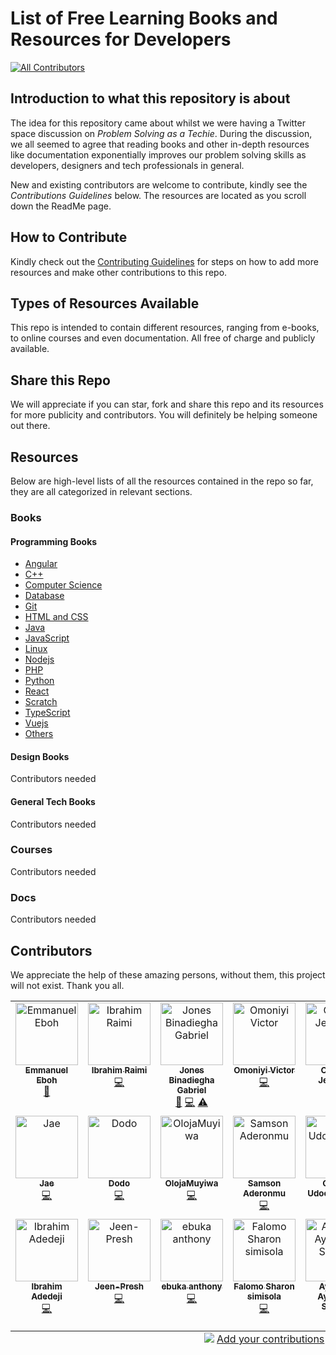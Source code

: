 # List of Free Learning Books and Resources for Developers

<!-- ALL-CONTRIBUTORS-BADGE:START - Do not remove or modify this section -->
[![All Contributors](https://img.shields.io/badge/all_contributors-20-orange.svg?style=flat-square)](#contributors-)
<!-- ALL-CONTRIBUTORS-BADGE:END -->

## Introduction to what this repository is about

The idea for this repository came about whilst we were having a Twitter space discussion on _Problem Solving as a Techie_. During the discussion, we all seemed to agree
that reading books and other in-depth resources like documentation exponentially improves our problem solving skills as developers, designers and tech professionals in general.

New and existing contributors are welcome to contribute, kindly see the _Contributions Guidelines_ below.
The resources are located as you scroll down the ReadMe page.

## How to Contribute

Kindly check out the [Contributing Guidelines](/main/CONTRIBUTING.md) for steps on how to add more resources and make other contributions to this repo.

## Types of Resources Available

This repo is intended to contain different resources, ranging from e-books, to online courses and even documentation. All free of charge and publicly available.

## Share this Repo

We will appreciate if you can star, fork and share this repo and its resources for more publicity and contributors. You will definitely be helping someone out there.

## Resources

Below are high-level lists of all the resources contained in the repo so far, they are all categorized in relevant sections.

### Books

#### Programming Books

- [Angular](/books/dev-books/Angular/angular.md)
- [C++](books/dev-books/C++/cpp.md)
- [Computer Science](/books/dev-books/ComputerScience/computerscience.md)
- [Database](/books/dev-books/Database/database.md)
- [Git](books/dev-books/Git/Git.md)
- [HTML and CSS](books/dev-books/HTML%20and%20CSS/htmlcss.md)
- [Java](books/dev-books/Java/java.md)
- [JavaScript](/books/dev-books/JavaScript/javascript.md)
- [Linux](books/dev-books/Linux/linux.md)
- [Nodejs](/books/dev-books/Nodejs/nodejs.md)
- [PHP](/books/dev-books/PHP/php.md)
- [Python](/books/dev-books/Python/python.md)
- [React](/books/dev-books/React/react.md)
- [Scratch](books/dev-books/Scratch/scratch.md)
- [TypeScript](/books/dev-books/TypeScript/typescript.md)
- [Vuejs](/books/dev-books/Vue/vue.md)
- [Others](/books/dev-books/Others/others.md)

#### Design Books

Contributors needed

#### General Tech Books

Contributors needed

### Courses

Contributors needed

### Docs

Contributors needed

## Contributors

We appreciate the help of these amazing persons, without them, this project will not exist. Thank you all.

<!-- ALL-CONTRIBUTORS-LIST:START - Do not remove or modify this section -->
<!-- prettier-ignore-start -->
<!-- markdownlint-disable -->
<table>
  <tbody>
    <tr>
      <td align="center" valign="top" width="14.28%"><a href="http://emmanueleboh.vercel.app"><img src="https://avatars.githubusercontent.com/u/63825997?v=4?s=100" width="100px;" alt="Emmanuel Eboh"/><br /><sub><b>Emmanuel Eboh</b></sub></a><br /><a href="https://github.com/EOEboh/Free-Software-Books/commits?author=EOEboh" title="Documentation">📖</a></td>
      <td align="center" valign="top" width="14.28%"><a href="https://github.com/ibrahimraimi"><img src="https://avatars.githubusercontent.com/u/66981941?v=4?s=100" width="100px;" alt="Ibrahim Raimi"/><br /><sub><b>Ibrahim Raimi</b></sub></a><br /><a href="https://github.com/EOEboh/Free-Software-Books/commits?author=ibrahimraimi" title="Code">💻</a></td>
      <td align="center" valign="top" width="14.28%"><a href="https://github.com/binadiegha"><img src="https://avatars.githubusercontent.com/u/19647826?v=4?s=100" width="100px;" alt="Jones Binadiegha Gabriel"/><br /><sub><b>Jones Binadiegha Gabriel</b></sub></a><br /><a href="#business-binadiegha" title="Business development">💼</a> <a href="https://github.com/EOEboh/Free-Software-Books/commits?author=binadiegha" title="Code">💻</a> <a href="https://github.com/EOEboh/Free-Software-Books/commits?author=binadiegha" title="Tests">⚠️</a></td>
      <td align="center" valign="top" width="14.28%"><a href="http://vicodev.me"><img src="https://avatars.githubusercontent.com/u/55485439?v=4?s=100" width="100px;" alt="Omoniyi Victor"/><br /><sub><b>Omoniyi Victor</b></sub></a><br /><a href="https://github.com/EOEboh/Free-Software-Books/commits?author=vicodevv" title="Code">💻</a></td>
      <td align="center" valign="top" width="14.28%"><a href="https://github.com/jemmycodes"><img src="https://avatars.githubusercontent.com/u/110843645?v=4?s=100" width="100px;" alt="Otebele Jemimah"/><br /><sub><b>Otebele Jemimah</b></sub></a><br /><a href="https://github.com/EOEboh/Free-Software-Books/commits?author=jemmycodes" title="Code">💻</a></td>
      <td align="center" valign="top" width="14.28%"><a href="https://github.com/sammy-code98"><img src="https://avatars.githubusercontent.com/u/46542941?v=4?s=100" width="100px;" alt="Uzor Samuel Ugochukwu"/><br /><sub><b>Uzor Samuel Ugochukwu</b></sub></a><br /><a href="https://github.com/EOEboh/Free-Software-Books/commits?author=sammy-code98" title="Code">💻</a></td>
      <td align="center" valign="top" width="14.28%"><a href="https://github.com/Klin-Coders"><img src="https://avatars.githubusercontent.com/u/49831574?v=4?s=100" width="100px;" alt="Bayode Emmanuel"/><br /><sub><b>Bayode Emmanuel</b></sub></a><br /><a href="https://github.com/EOEboh/Free-Software-Books/commits?author=Klin-Coders" title="Code">💻</a></td>
    </tr>
    <tr>
      <td align="center" valign="top" width="14.28%"><a href="https://github.com/JaeKralj"><img src="https://avatars.githubusercontent.com/u/70724119?v=4?s=100" width="100px;" alt="Jae"/><br /><sub><b>Jae</b></sub></a><br /><a href="https://github.com/EOEboh/Free-Software-Books/commits?author=JaeKralj" title="Code">💻</a></td>
      <td align="center" valign="top" width="14.28%"><a href="https://github.com/meenarh"><img src="https://avatars.githubusercontent.com/u/52740748?v=4?s=100" width="100px;" alt="Dodo"/><br /><sub><b>Dodo</b></sub></a><br /><a href="https://github.com/EOEboh/Free-Software-Books/commits?author=meenarh" title="Code">💻</a></td>
      <td align="center" valign="top" width="14.28%"><a href="https://github.com/OlojaMuyiwa"><img src="https://avatars.githubusercontent.com/u/97600170?v=4?s=100" width="100px;" alt="OlojaMuyiwa"/><br /><sub><b>OlojaMuyiwa</b></sub></a><br /><a href="https://github.com/EOEboh/Free-Software-Books/commits?author=OlojaMuyiwa" title="Code">💻</a></td>
      <td align="center" valign="top" width="14.28%"><a href="https://github.com/Superior212"><img src="https://avatars.githubusercontent.com/u/94833173?v=4?s=100" width="100px;" alt="Samson Aderonmu"/><br /><sub><b>Samson Aderonmu</b></sub></a><br /><a href="https://github.com/EOEboh/Free-Software-Books/commits?author=Superior212" title="Code">💻</a></td>
      <td align="center" valign="top" width="14.28%"><a href="https://github.com/Onyelaudochukwuka"><img src="https://avatars.githubusercontent.com/u/82924100?v=4?s=100" width="100px;" alt="Onyela Udochukwuka"/><br /><sub><b>Onyela Udochukwuka</b></sub></a><br /><a href="https://github.com/EOEboh/Free-Software-Books/commits?author=Onyelaudochukwuka" title="Documentation">📖</a> <a href="https://github.com/EOEboh/Free-Software-Books/commits?author=Onyelaudochukwuka" title="Code">💻</a></td>
      <td align="center" valign="top" width="14.28%"><a href="https://github.com/BaRzz007"><img src="https://avatars.githubusercontent.com/u/92372234?v=4?s=100" width="100px;" alt="BaRzz007"/><br /><sub><b>BaRzz007</b></sub></a><br /><a href="https://github.com/EOEboh/Free-Software-Books/commits?author=BaRzz007" title="Documentation">📖</a></td>
      <td align="center" valign="top" width="14.28%"><a href="http://dapoadedire.tech"><img src="https://avatars.githubusercontent.com/u/95668340?v=4?s=100" width="100px;" alt="Dapo Adedire"/><br /><sub><b>Dapo Adedire</b></sub></a><br /><a href="https://github.com/EOEboh/Free-Software-Books/commits?author=dapoadedire" title="Code">💻</a></td>
    </tr>
    <tr>
      <td align="center" valign="top" width="14.28%"><a href="https://github.com/adedejiibrahim7"><img src="https://avatars.githubusercontent.com/u/32352877?v=4?s=100" width="100px;" alt="Ibrahim Adedeji"/><br /><sub><b>Ibrahim Adedeji</b></sub></a><br /><a href="https://github.com/EOEboh/Free-Software-Books/commits?author=adedejiibrahim7" title="Code">💻</a></td>
      <td align="center" valign="top" width="14.28%"><a href="https://github.com/Jeen-Presh"><img src="https://avatars.githubusercontent.com/u/105419523?v=4?s=100" width="100px;" alt="Jeen-Presh"/><br /><sub><b>Jeen-Presh</b></sub></a><br /><a href="https://github.com/EOEboh/Free-Software-Books/commits?author=Jeen-Presh" title="Code">💻</a></td>
      <td align="center" valign="top" width="14.28%"><a href="https://ebukanthony.netlify.app"><img src="https://avatars.githubusercontent.com/u/106475290?v=4?s=100" width="100px;" alt="ebuka anthony"/><br /><sub><b>ebuka anthony</b></sub></a><br /><a href="https://github.com/EOEboh/Free-Software-Books/commits?author=ebuka1-anthony" title="Code">💻</a></td>
      <td align="center" valign="top" width="14.28%"><a href="https://github.com/falsharion"><img src="https://avatars.githubusercontent.com/u/92723282?v=4?s=100" width="100px;" alt="Falomo Sharon simisola "/><br /><sub><b>Falomo Sharon simisola </b></sub></a><br /><a href="https://github.com/EOEboh/Free-Software-Books/commits?author=falsharion" title="Code">💻</a></td>
      <td align="center" valign="top" width="14.28%"><a href="https://www.codingpeps.com/"><img src="https://avatars.githubusercontent.com/u/61430633?v=4?s=100" width="100px;" alt="Ayomide Ayodele-Soyebo"/><br /><sub><b>Ayomide Ayodele-Soyebo</b></sub></a><br /><a href="https://github.com/EOEboh/Free-Software-Books/commits?author=AyomideA-S" title="Code">💻</a></td>
      <td align="center" valign="top" width="14.28%"><a href="http://vinyldavyl.netlify.app"><img src="https://avatars.githubusercontent.com/u/68241801?v=4?s=100" width="100px;" alt="Vinyl-Davyl"/><br /><sub><b>Vinyl-Davyl</b></sub></a><br /><a href="https://github.com/EOEboh/Free-Software-Books/commits?author=Vinyl-Davyl" title="Code">💻</a></td>
    </tr>
  </tbody>
  <tfoot>
    <tr>
      <td align="center" size="13px" colspan="7">
        <img src="https://raw.githubusercontent.com/all-contributors/all-contributors-cli/1b8533af435da9854653492b1327a23a4dbd0a10/assets/logo-small.svg">
          <a href="https://all-contributors.js.org/docs/en/bot/usage">Add your contributions</a>
        </img>
      </td>
    </tr>
  </tfoot>
</table>

<!-- markdownlint-restore -->
<!-- prettier-ignore-end -->

<!-- ALL-CONTRIBUTORS-LIST:END -->
